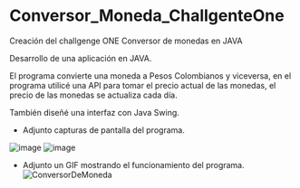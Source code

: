 # Conversor_Moneda_ChallgenteOne
Creación del challgenge ONE Conversor de monedas en JAVA

Desarrollo de una aplicación en JAVA.

El programa convierte una moneda a Pesos Colombianos y viceversa, en el programa utilicé una API para tomar el precio actual de las monedas, el precio de las monedas se actualiza cada día.

También diseñé una interfaz con Java Swing.

- Adjunto capturas de pantalla del programa.

![image](https://github.com/Sherna0303/Conversor_Moneda_ChallgenteOne/assets/126733791/bf092e4f-805d-4825-b57d-be65c1c068d6)
![image](https://github.com/Sherna0303/Conversor_Moneda_ChallgenteOne/assets/126733791/4ed1384a-73c0-4882-8ac1-d9e37ffaef8e)

- Adjunto un GIF mostrando el funcionamiento del programa.
![ConversorDeMoneda](https://github.com/Sherna0303/Conversor_Moneda_ChallgenteOne/assets/126733791/488d437b-02b4-4ef8-93fe-2aa0612cab07)
